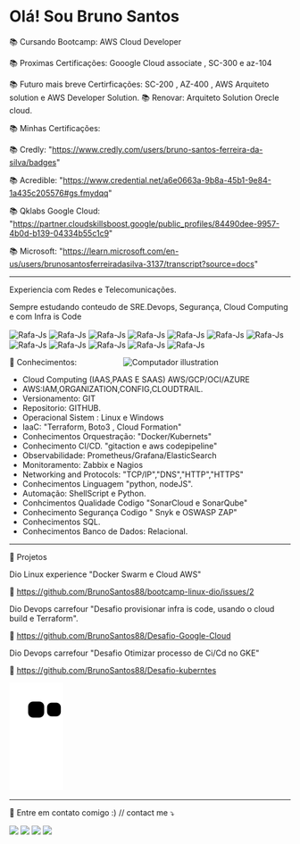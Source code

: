 # Olá! Sou Bruno Santos 

📚 Cursando Bootcamp: AWS Cloud Developer </p>
📚 Proximas Certificações: Gooogle Cloud associate , SC-300 e az-104  </p>
📚 Futuro mais breve Certirficações: SC-200 , AZ-400 , AWS Arquiteto solution e AWS Developer Solution.
📚 Renovar: Arquiteto Solution Orecle cloud.

📚 Minhas Certificações:  </p>
📚 Credly: "https://www.credly.com/users/bruno-santos-ferreira-da-silva/badges" </p>
📚 Acredible: "https://www.credential.net/a6e0663a-9b8a-45b1-9e84-1a435c205576#gs.fmydqq" </p>
📚 Qklabs Google Cloud: "https://partner.cloudskillsboost.google/public_profiles/84490dee-9957-4b0d-b139-04334b55c1c9" </p>
📚 Microsoft: "https://learn.microsoft.com/en-us/users/brunosantosferreiradasilva-3137/transcript?source=docs"

___________________________________________________________________________________________________________________________________________________

Experiencia com Redes e Telecomunicações. </p>
Sempre estudando conteudo de SRE.Devops, Segurança, Cloud Computing e com Infra is Code <br>
</p>

<p align="left">
       
<img align="center" alt="Rafa-Js" height="45" width="50" src="https://camo.githubusercontent.com/f91b95eb3d491ce5372409236b4332ef937a8898749f296cad370f17610ca1cf/68747470733a2f2f63646e2e6a7364656c6976722e6e65742f67682f64657669636f6e732f64657669636f6e2f69636f6e732f67726166616e612f67726166616e612d6f726967696e616c2d776f72646d61726b2e737667"/>       
<img align="center" alt="Rafa-Js" height="60" width="55" src="https://cdn.jsdelivr.net/gh/devicons/devicon/icons/docker/docker-original-wordmark.svg" />
<img align="center" alt="Rafa-Js" height="45" width="55" src="https://cdn.jsdelivr.net/gh/devicons/devicon/icons/linux/linux-original.svg" />
<img align="center" alt="Rafa-Js" height="50" width="50" src="https://cdn.jsdelivr.net/gh/devicons/devicon/icons/putty/putty-original.svg" />
<img align="center" alt="Rafa-Js" height="50" width="55" src="https://user-images.githubusercontent.com/91704169/190546385-e769a76d-f66b-4a68-aae8-2b4a159284be.png" />
<img align="center" alt="Rafa-Js" height="55" width="40" src="https://user-images.githubusercontent.com/91704169/191962723-bfff842e-3f17-4ca8-8767-76303d260623.png"/>
<img align="center" alt="Rafa-Js" height="60" width="55" src="https://user-images.githubusercontent.com/91704169/191961752-ad1d9b23-fa5a-4ccf-bbf3-0689bf54b0bf.png" />
<img align="center" alt="Rafa-Js" height="50" width="50" src="https://user-images.githubusercontent.com/91704169/191962476-7c082743-5de4-4e82-9335-2b1ae1f3603d.png"/>
<img align="center" alt="Rafa-Js" height="45" width="50" src="https://user-images.githubusercontent.com/91704169/191870517-db3bd422-fd43-499b-853e-c4028cde474d.png"/>


<img align="center" alt="Rafa-Js" height="45" width="50" src="https://user-images.githubusercontent.com/91704169/191870232-065456b5-5987-47d6-8216-ef4e090596a1.png"/>
<img align="center" alt="Rafa-Js" height="45" width="50" src="https://camo.githubusercontent.com/2582ec2237a3a1fbd34e9b57332b72be27a7facb32abe7c2335e5f86e5f457a8/68747470733a2f2f63646e2e6a7364656c6976722e6e65742f67682f64657669636f6e732f64657669636f6e2f69636f6e732f6d7973716c2f6d7973716c2d6f726967696e616c2e737667"/>
<img align="center" alt="Rafa-Js" height="50" width="55" src="https://camo.githubusercontent.com/dd8b0601cdfefe534a6a26f4c29c7f8a5fcfc315002655f519c73121f7bad8bc/68747470733a2f2f63646e2e6a7364656c6976722e6e65742f67682f64657669636f6e732f64657669636f6e2f69636f6e732f707974686f6e2f707974686f6e2d6f726967696e616c2e737667"/>
   
   
 </p>
 
<img src="https://i.pinimg.com/originals/e4/26/70/e426702edf874b181aced1e2fa5c6cde.gif" min-width="300px" max-width="300px" width="300px" align="right" alt="Computador illustration">
       
       
 </p>

  
   💌 Conhecimentos:
   - Cloud Computing (IAAS,PAAS E SAAS) AWS/GCP/OCI/AZURE
   - AWS:IAM,ORGANIZATION,CONFIG,CLOUDTRAIL.
   - Versionamento: GIT
   - Repositorio: GITHUB.
   - Operacional Sistem : Linux e Windows
   - IaaC: "Terraform, Boto3 , Cloud Formation"
   - Conhecimentos Orquestração: "Docker/Kubernets"
   - Conhecimento CI/CD. "gitaction e aws codepipeline"
   - Observabilidade: Prometheus/Grafana/ElasticSearch 
   - Monitoramento: Zabbix e Nagios
   - Networking and Protocols: "TCP/IP","DNS","HTTP","HTTPS"
   - Conhecimentos Linguagem "python, nodeJS".
   - Automação: ShellScript e Python.
   - Conhcimentos Qualidade Codigo "SonarCloud e SonarQube"
   - Conhecimento Segurança Codigo " Snyk e OSWASP ZAP"
   - Conhecimentos SQL.
   - Conhecimentos Banco de Dados: Relacional.    
___________________________________________________________________________________________________________________________________________________

💼 Projetos </p>
Dio Linux experience "Docker Swarm e Cloud AWS" </p>
💼 https://github.com/BrunoSantos88/bootcamp-linux-dio/issues/2 </p>

Dio Devops carrefour  "Desafio provisionar infra is code, usando o cloud build e Terraform". </p>
💼 https://github.com/BrunoSantos88/Desafio-Google-Cloud </p>

Dio Devops carrefour "Desafio Otimizar processo de Ci/Cd no GKE" </p>
💼 https://github.com/BrunoSantos88/Desafio-kuberntes </p>

  </div>
  
![Snake animation](https://github.com/rafaballerini/rafaballerini/blob/output/github-contribution-grid-snake.svg)

___________________________________________________________________________________________________________________________________________________
💌 Entre em contato comigo :) // contact me ⤵
</p>

<p align="left">
  <a href="mailto:brunosantosc1@gmail.com" alt="Gmail">
  <img src="https://img.shields.io/badge/-Gmail-%23333?style=for-the-badge&logo=gmail&logoColor=white" target="_blank"></a>
  <a href="https://www.linkedin.com/in/brunosantos88" target="_blank"><img src="https://img.shields.io/badge/-LinkedIn-%230077B5?style=for-the-badge&logo=linkedin&logoColor=white" target="_blank"></a>
   <a href="https://wa.me/+5513991353329" target="_blank">
   <img src="https://img.shields.io/badge/WhatsApp-25D366?style=for-the-badge&logo=whatsapp&logoColor=white"></a>
   <a href="https://t.me/BrunoSantos88" target="_blank"><img src="https://img.shields.io/badge/Telegram-2CA5E0?style=for-the-badge&logo=telegram&logoColor=white"     target="_blank"></a> 
       


 

